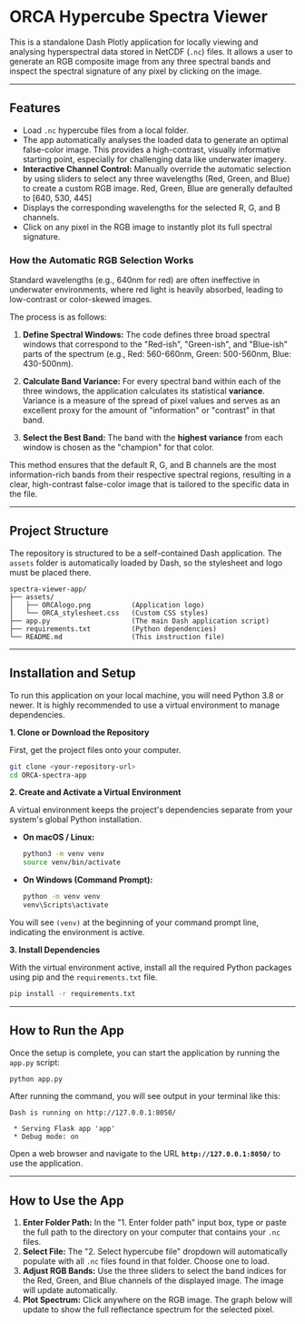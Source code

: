# ORCA Hypercube Spectra Viewer

This is a standalone Dash Plotly application for locally viewing and analysing hyperspectral data stored in NetCDF (`.nc`) files. It allows a user to generate an RGB composite image from any three spectral bands and inspect the spectral signature of any pixel by clicking on the image.

---

## Features

-   Load `.nc` hypercube files from a local folder.
-   The app automatically analyses the loaded data to generate an optimal false-color image. This provides a high-contrast, visually informative starting point, especially for challenging data like underwater imagery.
-   **Interactive Channel Control:** Manually override the automatic selection by using sliders to select any three wavelengths (Red, Green, and Blue) to create a custom RGB image. Red, Green, Blue are generally defaulted to [640, 530, 445]
-   Displays the corresponding wavelengths for the selected R, G, and B channels.
-   Click on any pixel in the RGB image to instantly plot its full spectral signature.

### How the Automatic RGB Selection Works

Standard wavelengths (e.g., 640nm for red) are often ineffective in underwater environments, where red light is heavily absorbed, leading to low-contrast or color-skewed images.

The process is as follows:

1.  **Define Spectral Windows:** The code defines three broad spectral windows that correspond to the "Red-ish", "Green-ish", and "Blue-ish" parts of the spectrum (e.g., Red: 560-660nm, Green: 500-560nm, Blue: 430-500nm).

2.  **Calculate Band Variance:** For every spectral band within each of the three windows, the application calculates its statistical **variance**. Variance is a measure of the spread of pixel values and serves as an excellent proxy for the amount of "information" or "contrast" in that band.

3.  **Select the Best Band:** The band with the **highest variance** from each window is chosen as the "champion" for that color.

This method ensures that the default R, G, and B channels are the most information-rich bands from their respective spectral regions, resulting in a clear, high-contrast false-color image that is tailored to the specific data in the file.

---

## Project Structure

The repository is structured to be a self-contained Dash application. The `assets` folder is automatically loaded by Dash, so the stylesheet and logo must be placed there.

```
spectra-viewer-app/
├── assets/
│   ├── ORCAlogo.png          (Application logo)
│   └── ORCA_stylesheet.css   (Custom CSS styles)
├── app.py                    (The main Dash application script)
├── requirements.txt          (Python dependencies)
└── README.md                 (This instruction file)
```

---

## Installation and Setup

To run this application on your local machine, you will need Python 3.8 or newer. It is highly recommended to use a virtual environment to manage dependencies.

**1. Clone or Download the Repository**

First, get the project files onto your computer.
```bash
git clone <your-repository-url>
cd ORCA-spectra-app
```

**2. Create and Activate a Virtual Environment**

A virtual environment keeps the project's dependencies separate from your system's global Python installation.

*   **On macOS / Linux:**
    ```bash
    python3 -m venv venv
    source venv/bin/activate
    ```

*   **On Windows (Command Prompt):**
    ```bash
    python -m venv venv
    venv\Scripts\activate
    ```
    
You will see `(venv)` at the beginning of your command prompt line, indicating the environment is active.

**3. Install Dependencies**

With the virtual environment active, install all the required Python packages using pip and the `requirements.txt` file.

```bash
pip install -r requirements.txt
```

---

## How to Run the App

Once the setup is complete, you can start the application by running the `app.py` script:

```bash
python app.py
```

After running the command, you will see output in your terminal like this:

```
Dash is running on http://127.0.0.1:8050/

 * Serving Flask app 'app'
 * Debug mode: on
```

Open a web browser and navigate to the URL **`http://127.0.0.1:8050/`** to use the application.

---

## How to Use the App

1.  **Enter Folder Path:** In the "1. Enter folder path" input box, type or paste the full path to the directory on your computer that contains your `.nc` files.
2.  **Select File:** The "2. Select hypercube file" dropdown will automatically populate with all `.nc` files found in that folder. Choose one to load.
3.  **Adjust RGB Bands:** Use the three sliders to select the band indices for the Red, Green, and Blue channels of the displayed image. The image will update automatically.
4.  **Plot Spectrum:** Click anywhere on the RGB image. The graph below will update to show the full reflectance spectrum for the selected pixel.
